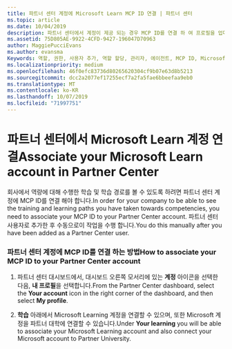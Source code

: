 ```yaml
---
title: 파트너 센터 계정에 Microsoft Learn MCP ID 연결 | 파트너 센터
ms.topic: article
ms.date: 10/04/2019
description: 파트너 센터에서 계정이 제공 되는 경우 MCP ID를 연결 하 여 프로필을 업데이트 해야 합니다.
ms.assetid: 75D805AE-9922-4CFD-9427-196047D70963
author: MaggiePucciEvans
ms.author: evansma
Keywords: 역할, 권한, 사용자 추가, 역할 할당, 관리자, 에이전트, MCP ID, Microsoft Learn
ms.localizationpriority: medium
ms.openlocfilehash: 46f0efc83736d80265620304cf9b07e63d8b5213
ms.sourcegitcommit: dcc2a2077ef17255ecf7a2fa5fae6bbeefaa9eb0
ms.translationtype: MT
ms.contentlocale: ko-KR
ms.lasthandoff: 10/07/2019
ms.locfileid: "71997751"
---
```

# <a name="associate-your-microsoft-learn-account-in-partner-center"></a><span data-ttu-id="bd362-104">파트너 센터에서 Microsoft Learn 계정 연결</span><span class="sxs-lookup"><span data-stu-id="bd362-104">Associate your Microsoft Learn account in Partner Center</span></span>

<span data-ttu-id="bd362-105">회사에서 역량에 대해 수행한 학습 및 학습 경로를 볼 수 있도록 하려면 파트너 센터 계정에 MCP ID를 연결 해야 합니다.</span><span class="sxs-lookup"><span data-stu-id="bd362-105">In order for your company to be able to see the training and learning paths you have taken towards competencies, you need to associate your MCP ID to your Partner Center account.</span></span> <span data-ttu-id="bd362-106">파트너 센터 사용자로 추가한 후 수동으로이 작업을 수행 합니다.</span><span class="sxs-lookup"><span data-stu-id="bd362-106">You do this manually after you have been added as a Partner Center user.</span></span>

### <a name="how-to-associate-your-mcp-id-to-your-partner-center-account"></a><span data-ttu-id="bd362-107">파트너 센터 계정에 MCP ID를 연결 하는 방법</span><span class="sxs-lookup"><span data-stu-id="bd362-107">How to associate your MCP ID to your Partner Center account</span></span>

1. <span data-ttu-id="bd362-108">파트너 센터 대시보드에서, 대시보드 오른쪽 모서리에 있는 **계정** 아이콘을 선택한 다음, **내 프로필**을 선택합니다.</span><span class="sxs-lookup"><span data-stu-id="bd362-108">From the Partner Center dashboard, select the **Your account** icon in the right corner of the dashboard, and then select **My profile**.</span></span>

2. <span data-ttu-id="bd362-109">**학습** 아래에서 Microsoft Learning 계정을 연결할 수 있으며, 또한 Microsoft 계정을 파트너 대학에 연결할 수 있습니다.</span><span class="sxs-lookup"><span data-stu-id="bd362-109">Under **Your learning** you will be able to associate your Microsoft Learning account and also connect your Microsoft account to Partner University.</span></span>